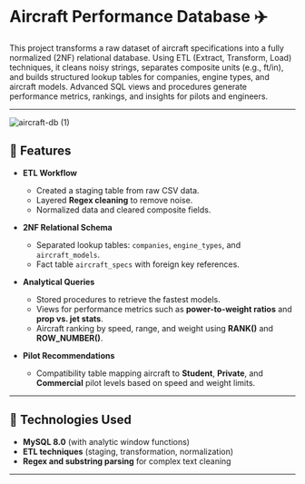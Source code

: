 # Aircraft Performance Database ✈️  


This project transforms a raw dataset of aircraft specifications into a fully normalized (2NF) relational database. Using ETL (Extract, Transform, Load) techniques, it cleans noisy strings, separates composite units (e.g., ft/in), and builds structured lookup tables for companies, engine types, and aircraft models. Advanced SQL views and procedures generate performance metrics, rankings, and insights for pilots and engineers.

---
![aircraft-db (1)](https://github.com/user-attachments/assets/82748436-a682-49c6-bbbe-b2acae5d98f7)

## 🚀 Features

- **ETL Workflow**  
  - Created a staging table  from raw CSV data.  
  - Layered **Regex cleaning** to remove noise.  
  - Normalized data and cleared composite fields.

- **2NF Relational Schema**  
  - Separated lookup tables: `companies`, `engine_types`, and `aircraft_models`.  
  - Fact table `aircraft_specs` with foreign key references.

- **Analytical Queries**  
  - Stored procedures to retrieve the fastest models.  
  - Views for performance metrics such as **power-to-weight ratios** and **prop vs. jet stats**.  
  - Aircraft ranking by speed, range, and weight using **RANK()** and **ROW_NUMBER()**.

- **Pilot Recommendations**  
  - Compatibility table mapping aircraft to **Student**, **Private**, and **Commercial** pilot levels based on speed and weight limits.

---

## 🧱 Technologies Used

- **MySQL 8.0** (with analytic window functions)  
- **ETL techniques** (staging, transformation, normalization)  
- **Regex and substring parsing** for complex text cleaning  

---






